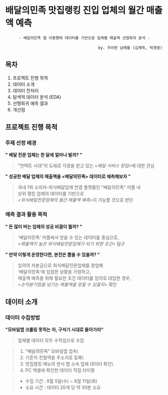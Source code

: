 # 배달의민족 맛집랭킹 진입 업체의 월간 매출액 예측

          - 배달의민족 앱 이용행태 데이터를 기반으로 업체별 매출액 선형회귀 분석 -
          
                                             by. 우아한 남매들 (김재욱, 박경원)
                                             
## 목차
1. 프로젝트 진행 목적
2. 데이터 소개
3. 데이터 전처리
4. 탐색적 데이터 분석 (EDA)
5. 선형회귀 예측 결과
6. 개선점


## 프로젝트 진행 목적

### 주제 선정 배경
**" 배달 전문 업체는 한 달에 얼마나 벌까? "**
> "언택트 시대"의 도래로 각광을 받고 있는 <*배달 서비스 창업*>에 대한 관심

**" 성공한 배달 업체의 매출액을 <배달의민족> 데이터로 예측해보자 "**

> 국내 1위 소비자-외식배달업체 연결 플랫폼인 "배달의민족" 어플 내\
상위 랭킹 업체의 데이터를 기반으로\
<*외식배달전문업체의 월간 매출액 예측*>이 가능할 것으로 판단


### 예측 결과 활용 목적
**" 돈 많이 버는 업체의 성공 비결이 뭘까? "**
> '배달의민족' 어플에서 얻을 수 있는 데이터를 중심으로,\
<*매출액이 높은 외식배달전문업체가 되기 위한 조건*> 탐구

**" 만약 이렇게 운영한다면, 본전은 뽑을 수 있을까? "**  
> 임의의 자본금으로 외식배달전문업체를 창업해\
'배달의민족'에 입점한 상황을 가정하고,\
매출액 예측을 위해 필요한 조건 데이터를 임의로 대입한 경우,\
<*손익분기점을 넘기는 매출액을 얻을 수 있을지*> 확인



## 데이터 소개

### 데이터 수집방법
**"모바일앱 크롤링 못하는 자, 구석기 시대로 돌아가라"**
> 업체별 데이터 모두 수작업으로 수집

>
> 1) "배달의민족" 모바일앱 접속\
> 2) 기준지 전철역을 주소지로 등록\
> 3) 맛집랭킹 메뉴의 한식 탭 소속 업체 데이터 확인\
> 4) PC 엑셀에 확인한 데이터 직접 타이핑

>
> - 수집 기간 : 8월 5일(수) ~ 8월 11일(화)
> - 소요 시간 : 데이터 20개 당 약 30분 소요
